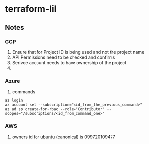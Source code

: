 # terraform-lil

## Notes

### GCP
1. Ensure that for Project ID is being used and not the project name
1. API Permissions need to be checked and confirms 
1. Serivce account needs to have ownership of the project
1. 

### Azure 
1. commands 
```
az login
az account set --subscription="<id_from_the_previous_command>"
az ad sp create-for-rbac --role="Contributor" --scopes="/subscriptions/<id_from_command_one>"

```

### AWS 
1. owners id for ubuntu (canonical) is 099720109477
